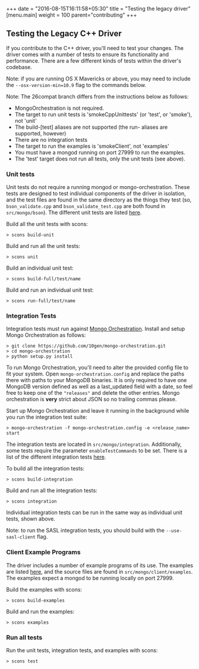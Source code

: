 +++
date = "2016-08-15T16:11:58+05:30"
title = "Testing the legacy driver"
[menu.main]
  weight = 100
  parent="contributing"
+++

## Testing the Legacy C++ Driver

If you contribute to the C++ driver, you'll need to test your changes.  The
driver comes with a number of tests to ensure its functionality and
performance.  There are a few different kinds of tests within the driver's
codebase.

Note: if you are running OS X Mavericks or above, you may need to include the ```--osx-version-min=10.9``` flag to the commands below.

Note: The 26compat branch differs from the instructions below as follows:
* MongoOrchestration is not required.
* The target to run unit tests is 'smokeCppUnittests' (or 'test', or 'smoke'), not 'unit'
* The build-\[test] aliases are not supported (the run- aliases are supported, however)
* There are no integration tests
* The target to run the examples is 'smokeClient', not 'examples'
* You must have a mongod running on port 27999 to run the examples.
* The 'test' target does not run all tests, only the unit tests (see above).

### Unit tests

Unit tests do not require a running mongod or mongo-orchestration. These
tests are designed to test individual components of the driver in
isolation, and the test files are found in the same directory as the things
they test (so, ```bson_validate.cpp``` and ```bson_validate_test.cpp``` are
both found in ```src/mongo/bson```).  The different unit tests are listed
[here](https://github.com/mongodb/mongo-cxx-driver/blob/e240e0604678b1028aaee63e8de98e18047f7f31/src/mongo/SConscript#L49).

Build all the unit tests with scons:

```
> scons build-unit
```

Build and run all the unit tests:

```
> scons unit
```

Build an individual unit test:

```
> scons build-full/test/name
```

Build and run an individual unit test:

```
> scons run-full/test/name
```

### Integration Tests

Integration tests must run against [Mongo
Orchestration](https://github.com/10gen/mongo-orchestration).  Install and
setup Mongo Orchestration as follows:

```
> git clone https://github.com/10gen/mongo-orchestration.git
> cd mongo-orchestration
> python setup.py install
```

To run Mongo Orchestration, you'll need to alter the provided config file
to fit your system.  Open ```mongo-orchestration.config``` and replace the
paths there with paths to your MongoDB binaries.  It is only required to
have one MongoDB version defined as well as a last_updated field with a
date, so feel free to keep one of the ```"releases"``` and delete the other
entries. Mongo orchestration is **very** strict about JSON so no trailing
commas please.

Start up Mongo Orchestration and leave it running in the background while
you run the integration test suite:

```
> mongo-orchestration -f mongo-orchestration.config -e <release_name> start
```

The integration tests are located in ```src/mongo/integration```.
Additionally, some tests require the parameter ```enableTestCommands``` to
be set. There is a list of the different integration tests
[here](https://github.com/mongodb/mongo-cxx-driver/blob/e240e0604678b1028aaee63e8de98e18047f7f31/src/mongo/SConscript#L114).

To build all the integration tests:

```
> scons build-integration
```

Build and run all the integration tests:

```
> scons integration
```

Individual integration tests can be run in the same way as individual unit tests, shown above.

Note: to run the SASL integration tests, you should build with the ```--use-sasl-client``` flag.

### Client Example Programs

The driver includes a number of example programs of its use.  The examples
are listed
[here](https://github.com/mongodb/mongo-cxx-driver/blob/e240e0604678b1028aaee63e8de98e18047f7f31/src/SConscript.client#L189),
and the source files are found in ```src/mongo/client/examples```.  The
examples expect a mongod to be running locally on port 27999.

Build the examples with scons:

```
> scons build-examples
```

Build and run the examples:

```
> scons examples
```

### Run all tests

Run the unit tests, integration tests, and examples with scons:

```
> scons test
```
